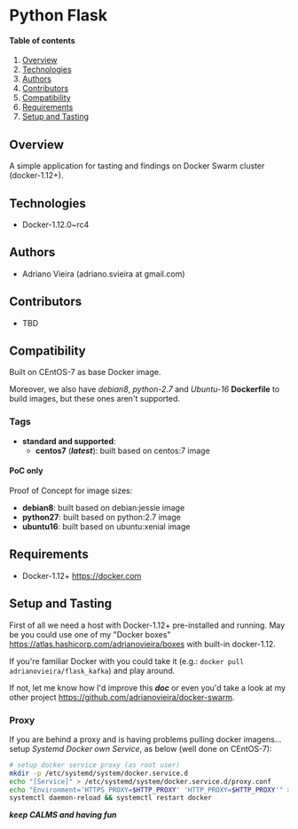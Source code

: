 # Python Flask

#### Table of contents

1. [Overview](#overview)
2. [Technologies](#technologies)
3. [Authors](#authors)
4. [Contributors](#contributors)
5. [Compatibility](#compatibility)
6. [Requirements](#requirements)
7. [Setup and Tasting](#setup-and-tasting)

## Overview

A simple application for tasting and findings on Docker Swarm cluster (docker-1.12+).

## Technologies

* Docker-1.12.0~rc4

## Authors

* Adriano Vieira (adriano.svieira at gmail.com)

## Contributors

* TBD

## Compatibility

Built on CEntOS-7 as base Docker image.

Moreover, we also have *debian8*, *python-2.7* and *Ubuntu-16* **Dockerfile** to build images, but these ones aren't supported.

### Tags

- **standard and supported**:
  - **centos7** (***latest***): built based on centos:7 image

#### PoC only
Proof of Concept for image sizes:
  - **debian8**: built based on debian:jessie image
  - **python27**: built based on python:2.7 image
  - **ubuntu16**: built based on ubuntu:xenial image

## Requirements

- Docker-1.12+ <https://docker.com>

## Setup and Tasting

First of all we need a host with Docker-1.12+ pre-installed and running. May be you could use one of my "Docker boxes" <https://atlas.hashicorp.com/adrianovieira/boxes> with built-in docker-1.12.

If you're familiar Docker with you could take it (e.g.: `docker pull adrianovieira/flask_kafka`) and play around.

If not, let me know how I'd improve this ***doc*** or even you'd take a look at my other project <https://github.com/adrianovieira/docker-swarm>.

### Proxy

If you are behind a proxy and is having problems pulling docker imagens... setup *Systemd Docker own Service*, as below (well done on CEntOS-7):

```bash
# setup docker service proxy (as root user)
mkdir -p /etc/systemd/system/docker.service.d
echo "[Service]" > /etc/systemd/system/docker.service.d/proxy.conf
echo "Environment='HTTPS_PROXY=$HTTP_PROXY' 'HTTP_PROXY=$HTTP_PROXY'" >> /etc/systemd/system/docker.service.d/proxy.conf
systemctl daemon-reload && systemctl restart docker
```

***keep CALMS and having fun***
